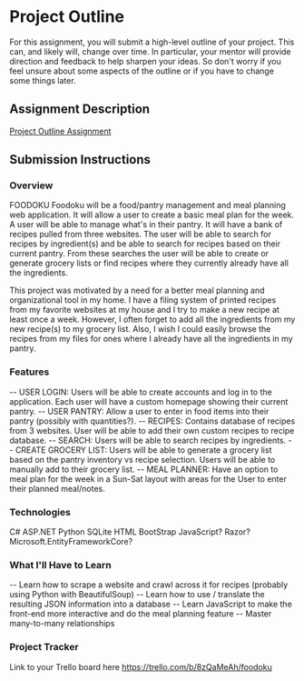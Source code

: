 # Project Outline
For this assignment, you will submit a high-level outline of your project. This can, and likely will, change over time. In particular, your mentor will provide direction and feedback to help sharpen your ideas. So don't worry if you feel unsure about some aspects of the outline or if you have to change some things later.

## Assignment Description
[Project Outline Assignment](https://education.launchcode.org/liftoff/modules/assignments/project-outline)

## Submission Instructions

### Overview
FOODOKU
Foodoku will be a food/pantry management and meal planning web application. It will allow a user to create a basic meal plan for the week. A user will be able to manage what's in their pantry. It will have a bank of recipes pulled from three websites. The user will be able to search for recipes by ingredient(s) and be able to search for recipes based on their current pantry. From these searches the user will be able to create or generate grocery lists or find recipes where they currently already have all the ingredients.

This project was motivated by a need for a better meal planning and organizational tool in my home. I have a filing system of printed recipes from my favorite websites at my house and I try to make a new recipe at least once a week. However, I often forget to add all the ingredients from my new recipe(s) to my grocery list. Also, I wish I could easily browse the recipes from my files for ones where I already have all the ingredients in my pantry.

### Features
-- USER LOGIN: Users will be able to create accounts and log in to the application. Each user will have a custom homepage showing their current pantry.
-- USER PANTRY: Allow a user to enter in food items into their pantry (possibly with quantities?).
-- RECIPES: Contains database of recipes from 3 websites. User will be able to add their own custom recipes to recipe database.
-- SEARCH: Users will be able to search recipes by ingredients.
-- CREATE GROCERY LIST: Users will be able to generate a grocery list based on the pantry inventory vs recipe selection. Users will be able to manually add to their grocery list.
-- MEAL PLANNER: Have an option to meal plan for the week in a Sun-Sat layout with areas for the User to enter their planned meal/notes.

### Technologies
C#
ASP.NET
Python
SQLite
HTML
BootStrap
JavaScript?
Razor?
Microsoft.EntityFrameworkCore?

### What I'll Have to Learn
-- Learn how to scrape a website and crawl across it for recipes (probably using Python with BeautifulSoup)
-- Learn how to use / translate the resulting JSON information into a database
-- Learn JavaScript to make the front-end more interactive and do the meal planning feature
-- Master many-to-many relationships

### Project Tracker
Link to your Trello board here
https://trello.com/b/8zQaMeAh/foodoku